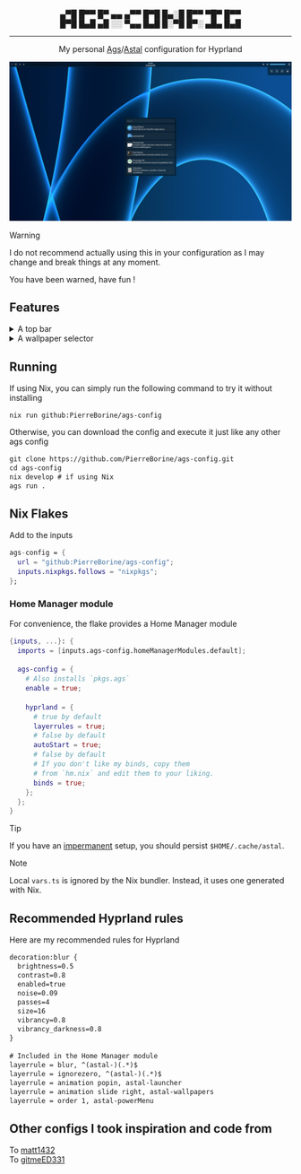 <p align="center">
▄▀█ █▀▀ █▀ ▄▄ ▄▀▀ █▀█ █▄░█ █▀▀ ▀█▀ █▀▀<br>
█▀█ █▄█ ▄█ ░░ ▀▄▄ █▄█ █░▀█ █▀░ ▄█▄ █▄█
</p>

---

<p align="center">
My personal <a href="https://github.com/Aylur/ags">Ags</a>/<a href="https://github.com/aylur/astal">Astal</a> configuration for Hyprland
</p>

<div align="center"><img src=".github/assets/showcase.png" alt="Ags showcase"></div>

> [!WARNING]
> I do not recommend actually using this in your configuration as I may change and break things at any moment.
>
> You have been warned, have fun !

## Features

<details>
<summary>A top bar</summary>

  - Default keybind to open the power menu is <kbd>$mainMod, m</kbd>

</details>
<details>
<summary>A wallpaper selector</summary>

  - Right now, it only works with [swww](https://github.com/LGFae/swww), making it a requierment.<br>
  I plan to change that.
  - `ffmpegthumbnailer` is also requierd for generating thumbnails.
  - Wallpapers have to be located in<br>
  `~/Pictures/Wallpapers/images`.
  - Only one level of sub-directories is supported.

</details>

## Running
If using Nix, you can simply run the following command to try it without installing
```Shell
nix run github:PierreBorine/ags-config
```

Otherwise, you can download the config and execute it just like any other ags config
```Shell
git clone https://github.com/PierreBorine/ags-config.git
cd ags-config
nix develop # if using Nix
ags run .
```

## Nix Flakes
Add to the inputs
```Nix
ags-config = {
  url = "github:PierreBorine/ags-config";
  inputs.nixpkgs.follows = "nixpkgs";
};
```

### Home Manager module
For convenience, the flake provides a Home Manager module
```Nix
{inputs, ...}: {
  imports = [inputs.ags-config.homeManagerModules.default];

  ags-config = {
    # Also installs `pkgs.ags`
    enable = true;

    hyprland = {
      # true by default
      layerrules = true;
      # false by default
      autoStart = true;
      # false by default
      # If you don't like my binds, copy them
      # from `hm.nix` and edit them to your liking.
      binds = true;
    };
  };
}
```

> [!TIP]
> If you have an [impermanent](https://github.com/nix-community/impermanence) setup, you should persist `$HOME/.cache/astal`.

> [!NOTE]
> Local `vars.ts` is ignored by the Nix bundler. Instead, it uses one generated with Nix.

## Recommended Hyprland rules
Here are my recommended rules for Hyprland
```hyprlang
decoration:blur {
  brightness=0.5
  contrast=0.8
  enabled=true
  noise=0.09
  passes=4
  size=16
  vibrancy=0.8
  vibrancy_darkness=0.8
}

# Included in the Home Manager module
layerrule = blur, ^(astal-)(.*)$
layerrule = ignorezero, ^(astal-)(.*)$
layerrule = animation popin, astal-launcher
layerrule = animation slide right, astal-wallpapers
layerrule = order 1, astal-powerMenu
```

## Other configs I took inspiration and code from
To [matt1432](https://git.nelim.org/matt1432/nixos-configs)<br>
To [gitmeED331](https://github.com/gitmeED331/agsv2)
